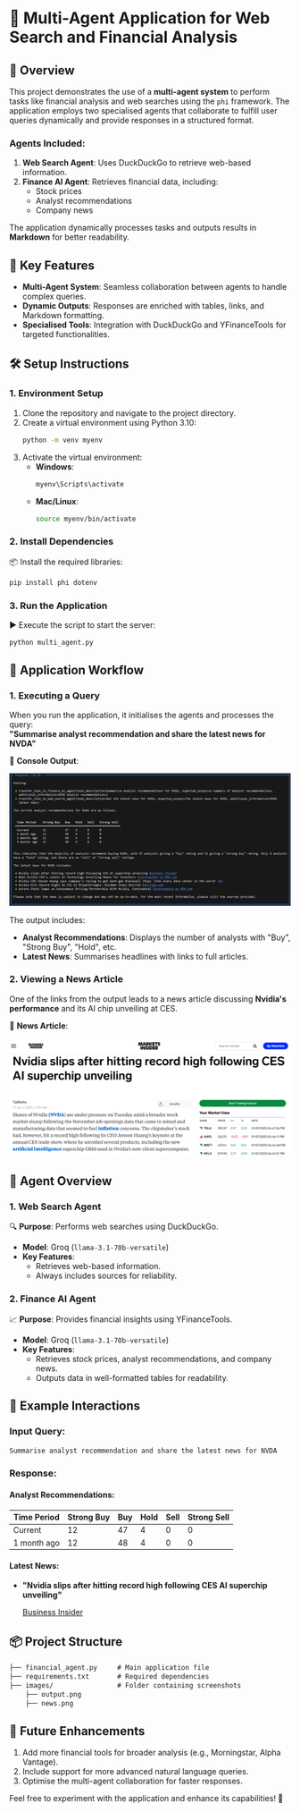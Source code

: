 # 🌟 **Multi-Agent Application for Web Search and Financial Analysis**

## 📖 **Overview**
This project demonstrates the use of a **multi-agent system** to perform tasks like financial analysis and web searches using the `phi` framework. The application employs two specialised agents that collaborate to fulfill user queries dynamically and provide responses in a structured format.

### **Agents Included**:
1. **Web Search Agent**: Uses DuckDuckGo to retrieve web-based information.
2. **Finance AI Agent**: Retrieves financial data, including:
   - Stock prices
   - Analyst recommendations
   - Company news

The application dynamically processes tasks and outputs results in **Markdown** for better readability.

## 🚀 **Key Features**
- **Multi-Agent System**: Seamless collaboration between agents to handle complex queries.
- **Dynamic Outputs**: Responses are enriched with tables, links, and Markdown formatting.
- **Specialised Tools**: Integration with DuckDuckGo and YFinanceTools for targeted functionalities.

## 🛠️ **Setup Instructions**

### 1. **Environment Setup**
1. Clone the repository and navigate to the project directory.
2. Create a virtual environment using Python 3.10:
   ```bash
   python -m venv myenv
   ```
3. Activate the virtual environment:
   - **Windows**:
     ```bash
     myenv\Scripts\activate
     ```
   - **Mac/Linux**:
     ```bash
     source myenv/bin/activate
     ```

### 2. **Install Dependencies**
📦 Install the required libraries:
```bash
pip install phi dotenv
```

### 3. **Run the Application**
▶️ Execute the script to start the server:
```bash
python multi_agent.py
```

## 📂 **Application Workflow**

### 1. **Executing a Query**
When you run the application, it initialises the agents and processes the query:  
**"Summarise analyst recommendation and share the latest news for NVDA"**

📸 **Console Output**:

![Console Output](images/output.png)

The output includes:
- **Analyst Recommendations**: Displays the number of analysts with "Buy", "Strong Buy", "Hold", etc.
- **Latest News**: Summarises headlines with links to full articles.

### 2. **Viewing a News Article**
One of the links from the output leads to a news article discussing **Nvidia's performance** and its AI chip unveiling at CES.

📸 **News Article**:

![News Article](images/news.png)

## 🧠 **Agent Overview**

### **1. Web Search Agent**
🔍 **Purpose**: Performs web searches using DuckDuckGo.

- **Model**: Groq (`llama-3.1-70b-versatile`)
- **Key Features**:
  - Retrieves web-based information.
  - Always includes sources for reliability.

### **2. Finance AI Agent**
📈 **Purpose**: Provides financial insights using YFinanceTools.

- **Model**: Groq (`llama-3.1-70b-versatile`)
- **Key Features**:
  - Retrieves stock prices, analyst recommendations, and company news.
  - Outputs data in well-formatted tables for readability.

## 📜 **Example Interactions**

### **Input Query**:
```
Summarise analyst recommendation and share the latest news for NVDA
```

### **Response**:
#### Analyst Recommendations:
| Time Period | Strong Buy | Buy | Hold | Sell | Strong Sell |
|-------------|------------|-----|------|------|-------------|
| Current     | 12         | 47  | 4    | 0    | 0           |
| 1 month ago | 12         | 48  | 4    | 0    | 0           |

#### Latest News:
- **"Nvidia slips after hitting record high following CES AI superchip unveiling"**  

  [Business Insider](https://www.businessinsider.com)


## 📦 **Project Structure**
```
├── financial_agent.py     # Main application file
├── requirements.txt       # Required dependencies
├── images/                # Folder containing screenshots
    ├── output.png
    ├── news.png
```

## 🌟 **Future Enhancements**
1. Add more financial tools for broader analysis (e.g., Morningstar, Alpha Vantage).
2. Include support for more advanced natural language queries.
3. Optimise the multi-agent collaboration for faster responses.

Feel free to experiment with the application and enhance its capabilities! 🚀
